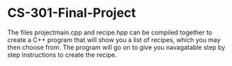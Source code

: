 # CS-301-Final-Project

The files projectmain.cpp and recipe.hpp can be compiled together to create a C++ 
program that will show you a list of recipes, which you may then choose from. The
program will go on to give you navagatable step by step instructions to create the
recipe.
